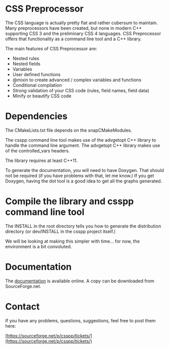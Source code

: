 # CSS Preprocessor

The CSS language is actually pretty flat and rather cubersum to maintain.
Many preprocessors have been created, but none in modern C++ supporting
CSS 3 and the preliminary CSS 4 languages. CSS Preprocessor offers that
functionality as a command line tool and a C++ library.

The main features of CSS Preprocessor are:

  * Nested rules
  * Nested fields
  * Variables
  * User defined functions
  * @mixin to create advanced / complex variables and functions
  * Conditional compilation
  * Strong validation of your CSS code (rules, field names, field data)
  * Minify or beautify CSS code

# Dependencies

The CMakeLists.txt file depends on the snapCMakeModules.

The csspp command line tool makes use of the advgetopt C++ library to
handle the command line argument. The advgetopt C++ library makes use
of the controlled\_vars headers.

The library requires at least C++11.

To generate the documentation, you will need to have Doxygen. That should
not be required (if you have problems with that, let me know.) If you
get Doxygen, having the dot tool is a good idea to get all the graphs
generated.

# Compile the library and csspp command line tool

The INSTALL in the root directory tells you how to generate the
distribution directory (or dev/INSTALL in the csspp project itself.)

We will be looking at making this simpler with time... for now, the
environment is a bit convoluted.

# Documentation

The [documentation](http://csspp.org/documentation/csspp-doc-1.0/ "CSS Preprocessor Documentation")
is available online. A copy can be downloaded from SourceForge.net.

# Contact

If you have any problems, questions, suggestions, feel free to post
them here:

[https://sourceforge.net/p/csspp/tickets/](https://sourceforge.net/p/csspp/tickets/)

